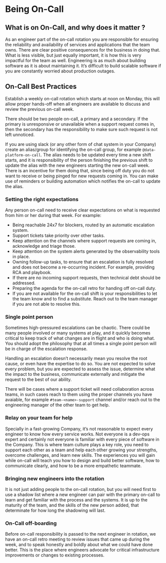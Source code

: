 # Being On-Call

## What is on On-Call, and why does it matter ? 

As an engineer part of the on-call rotation you are responsible for ensuring the reliability and availability of services and applications that the team owns. There are clear positive consequences for the business in doing that. What is less visible, but just equally important, it is how this is very impactful for the team as well. Engineering is as much about building software as it is about maintaining it. It’s difficult to build scalable software if you are constantly worried about production outages.

## On-Call Best Practices

Establish a weekly on-call rotation which starts at noon on Monday, this will allow proper hands-off when all engineers are available to discuss and review the previous on-call week.

There should be two people on-call, a primary and a secondary. If the primary is unresponsive or unavailable when a support request comes in, then the secondary has the responsibility to make sure such request is not left unnoticed.

If you are using slack (or any other form of chat system in your Company) create an alias/group for identifying the on-call group, for example `@data-platform-on-call`. The alias needs to be updated every time a new shift starts, and it is responsibility of the person finishing the previous shift to update the alias with the new engineers starting the new on-call week. There is an incentive for them doing that, since being off duty you do not want to receive or being pinged for new requests coming in. You can make use of reminders or building automation which notifies the on-call to update the alias.

### Setting the right expectations

Any person on-call need to receive clear expectations on what is requested from him or her during that week. For example:

* Being reachable 24x7 for blockers, routed by an automatic escalation system. 
* Support tickets take priority over other tasks.
* Keep attention on the channels where support requests are coming in, acknowledge and triage those.
* Keep attention on the system alerts generated by the observability tools in place.
* Owning follow-up tasks, to ensure that an escalation is fully resolved and does not become a re-occurring incident. For example, providing RCA and playbook.
* If there are no incoming support requests, then technical debt should be addressed.
* Preparing the agenda for the on-call retro for handing off on-call duty.
* If you are not available for the on-call shift is your responsibilities to let the team know and to find a substitute. Reach out to the team manager if you are not able to resolve this.

### Single point person

Sometimes high-pressured escalations can be chaotic. There could be many people involved or many systems at play, and it quickly becomes critical to keep track of what changes are in flight and who is doing what. You should adopt the philosophy that at all times a single point person will be in charge of the escalation response.

Handling an escalation doesn’t necessarily mean you resolve the root cause, or even have the expertise to do so. You are not expected to solve every problem, but you are expected to assess the issue, determine what the impact to the business, communicate externally and mitigate the request to the best of our ability.

There will be cases where a support ticket will need collaboration across teams, in such cases reach to them using the proper channels you have avaiable, for example `#team-<name>-support` channel and/or reach out to the engineering manager of the other team to get help.

### Relay on your team for help

Specially in a fast-growing Company, it’s not reasonable to expect every engineer to know how every service works. Not everyone is a dev-ops expert and certainly not everyone is familiar with every piece of software in the Company. This is where team culture plays a key role, you need to support each other as a team and help each other growing your strengths, overcome challenges, and learn new skills. The experiences you will gain while on-call will teach you how to design and build better software, how to communicate clearly, and how to be a more empathetic teammate.

### Bringing new engineers into the rotation

It is not just adding people to the on-call rotation, but you will need first to use a shadow list where a new engineer can pair with the primary on-call to learn and get familiar with the process and the systems. It is up to the maturity of the team, and the skills of the new person added, that determinate for how long the shadowing will last. 

### On-Call off-boarding

Before on-call responsibility is passed to the next engineer in rotation, we have an on-call retro meeting to review issues that came up during the week, and to speak honestly and boldly about what we could have done better. This is the place where engineers advocate for critical infrastructure improvements or changes to existing processes.

